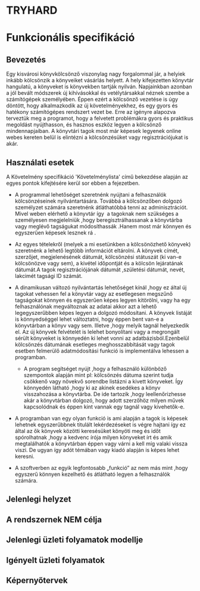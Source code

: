# TRYHARD
# Funkcionális specifikáció



## Bevezetés

Egy kisvárosi könyvkölcsönző viszonylag nagy forgalommal jár, a helyiek
inkább kölcsönzik a könyveiket vásárlás helyett. A hely kifejezetten
könyvtár hangulatú, a könyveket is könyvekben tartják nyilván. Napjainkban
azonban a jól bevált módszerek új kihívásokkal és vetélytársakkal néznek
szembe a számítógépek személyében. Éppen ezért a kölcsönző vezetése is
úgy döntött, hogy alkalmazkodik az új követelményekhez, és egy gyors és
hatékony számítógépes rendszert vezet be. Erre az igényre alapozva
terveztük meg a programot, hogy a felvetett problémákra gyors és praktikus
megoldást nyújthasson, és hasznos eszköz legyen a kölcsönző mindennapjaiban.
A könyvtári tagok most már képesek legyenek online webes kereten belül is elintézni
a kölcsönzésüket vagy regisztrációjukat is akár.

## Használati esetek


A Követelmény specifikáció 'Követelménylista' című bekezdése alapján az
egyes pontok kifejtésére kerül sor ebben a fejezetben.



* A programmal lehetőséget szeretnénk nyújtani a felhasználók
   kölcsönzéseinek nyilvántartására. Továbbá a kölcsönzőben dolgozó
   személyzet számára szeretnénk átláthatóbbá tenni az adminisztrációt.
   Mivel weben elérhető a könyvtár így  a tagoknak nem szükséges a személyesen
    megjelelniük ,hogy beregisztrálhassanak a könyvtárba vagy meglévő tagságukat
     módosíthassák .Hanem most már könnyen és egyszerűen képesek lesznek rá .

* Az egyes tételekről (melyek a mi esetünkben a kölcsönözhető könyvek)
   szeretnénk a lehető legtöbb információt eltárolni. A könyvek címét,
   szerzőjet, megjelenésének dátumát, kölcsönzési státuszát (ki van-e
   kölcsönözve vagy sem), a kivétel időpontját és a kölcsön lejáratának
   dátumát.A tagok regisztrációjának dátumát ,születési dátumát, nevét, 
   lakcimét tagsági ID számát.
   
* A dinamikusan változó nyilvántartás lehetőséget kínál ,hogy ez által új 
     tagokat vehessen fel a könyvtár vagy az esetlegesen megszűnő tagságokat könnyen
     és egyszerűen képes legyen kitörölni, vagy ha egy felhasználónak megváltoznak
     az adatai akkor azt a lehető legegyszerűbben képes legyen a dolgozó módosítani.
     A könyvek listáját is könnyedséggel lehet változtatni, hogy éppen bent van-e a
     könyvtárban a könyv vagy sem. Illetve ,hogy melyik tagnál helyezkedik el. Az új
     könyvek felvételét is lelehet bonyolítani vagy a megrongált sérült könyveket
     is könnyedén ki lehet vonni az adatbázisból.Ezenbelül kölcsönzés dátumának esetleges
     meghosszabbítását vagy tagok esetben felmerülő adatmódosítási funkció is
     implementálva lehessen a programban.
  
  
  * A program segítséget nyújt ,hogy a felhasználó különböző szempontok alapján
     mint pl: kölcsönzés dátuma szerint tudja csökkenő vagy növekvő sorendbe 
     listázni a kivett könyveket. Így könnyedén látható ,hogy ki az akinek esedékes
     a könyv visszahozása a könyvtárba. De ide tartozik ,hogy leellenőrizhesse
     akár a könyvtárban dolgozó, hogy adott szerzőhöz milyen művek kapcsolódnak
     és éppen kint vannak egy tagnál vagy kivehetők-e. 
  
 * A programban van egy olyan funkció is ami alapján a tagok is képesek lehetnek 
  egyszerűbbnek titulált lekérdezéseket is végre hajtani így ez által az ők könyvek
  közötti keresésüket könyöti meg és időt spórolhatnak ,hogy a kedvenc írója milyen könyveket
  írt és amik megtalálhatók a könyvtárban éppen vagy várni a kell míg valaki vissza viszi.
  De ugyan így adót témában vagy kiadó alapján is képes lehet keresni. 
  
  * A szoftverben az egyik legfontosabb „funkció” az nem más mint ,hogy egyszerű 
     könnyen kezelhető és átlátható legyen a felhasználók számára.
## Jelenlegi helyzet

## A rendszernek NEM célja

## Jelenlegi üzleti folyamatok modellje

## Igényelt üzleti folyamatok

## Képernyőtervek